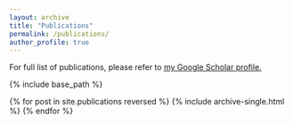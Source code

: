 ```yaml
---
layout: archive
title: "Publications"
permalink: /publications/
author_profile: true
---
```


<!-- {% if author.googlescholar %} -->
For full list of publications, please refer to <u><a href="{{author.googlescholar}}">my Google Scholar profile</a>.</u>
<!-- {% endif %} -->

{% include base_path %}

{% for post in site.publications reversed %}
  {% include archive-single.html %}
{% endfor %}
